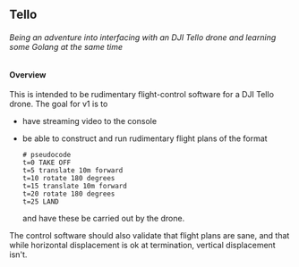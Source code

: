 ## Tello

###### Being an adventure into interfacing with an DJI Tello drone and learning some Golang at the same time

#### Overview

This is intended to be rudimentary flight-control software for a DJI Tello drone.  The goal for
v1 is to

* have streaming video to the console

* be able to construct and run rudimentary flight plans of the format

      # pseudocode
      t=0 TAKE OFF
      t=5 translate 10m forward
      t=10 rotate 180 degrees
      t=15 translate 10m forward
      t=20 rotate 180 degrees
      t=25 LAND
    
    and have these be carried out by the drone.
    
The control software should also validate that flight plans are sane, and that while
horizontal displacement is ok at termination, vertical displacement isn't.

        
